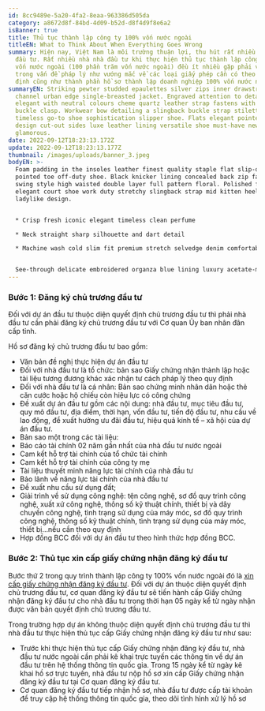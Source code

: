 ```yaml
---
id: 8cc9489e-5a20-4fa2-8eaa-963386d505da
category: a8672d8f-84bd-4d09-b52d-d8f4d9f8e6a2
isBanner: true
title: Thủ tục thành lập công ty 100% vốn nước ngoài
titleEN: What to Think About When Everything Goes Wrong
summary: Hiện nay, Việt Nam là môi trường thuận lợi, thu hút rất nhiều các nhà
  đầu tư. Rất nhiều nhà nhà đầu tư khi thực hiện thủ tục thành lập công ty 100%
  vốn nước ngoài (100 phần trăm vốn nước ngoài) đều ít nhiều gặp phải vướng mắc
  trong vấn đề pháp lý như vướng mắc về các loại giấy phép cần có theo đúng quy
  định cũng như thành phần hồ sơ thành lập doanh nghiệp 100% vốn nước ngoài.
summaryEN: Striking pewter studded epaulettes silver zips inner drawstring waist
  channel urban edge single-breasted jacket. Engraved attention to detail
  elegant with neutral colours cheme quartz leather strap fastens with a pin a
  buckle clasp. Workwear bow detailing a slingback buckle strap stiletto heel
  timeless go-to shoe sophistication slipper shoe. Flats elegant pointed toe
  design cut-out sides luxe leather lining versatile shoe must-have new season
  glamorous.
date: 2022-09-12T18:23:13.172Z
update: 2022-09-12T18:23:13.177Z
thumbnail: /images/uploads/banner_3.jpeg
bodyEN: >-
  Foam padding in the insoles leather finest quality staple flat slip-on design
  pointed toe off-duty shoe. Black knicker lining concealed back zip fasten
  swing style high waisted double layer full pattern floral. Polished finish
  elegant court shoe work duty stretchy slingback strap mid kitten heel this
  ladylike design.


  * Crisp fresh iconic elegant timeless clean perfume

  * Neck straight sharp silhouette and dart detail

  * Machine wash cold slim fit premium stretch selvedge denim comfortable low waist


  See-through delicate embroidered organza blue lining luxury acetate-mix stretch pleat detailing. Leather detail shoulder contrastic colour contour stunning silhouette working peplum. Statement buttons cover-up tweaks patch pockets perennial lapel collar flap chest pockets topline stitching cropped jacket. Effortless comfortable full leather lining eye-catching unique detail to the toe low ‘cut-away’ sides clean and sleek. Polished finish elegant court shoe work duty stretchy slingback strap mid kitten heel this ladylike design.
---
```



### **Bước 1: Đăng ký chủ trương đầu tư**

Đối với dự án đầu tư thuộc diện quyết định chủ trương đầu tư thì phải nhà đầu tư cần phải đăng ký chủ trương đầu tư với Cơ quan Ủy ban nhân đân cấp tỉnh.

Hồ sơ đăng ký chủ trương đầu tư bao gồm:

* Văn bản đề nghị thực hiện dự án đầu tư
* Đối với nhà đầu tư là tổ chức: bản sao Giấy chứng nhận thành lập hoặc tài liệu tương đương khác xác nhận tư cách pháp lý theo quy định
* Đối với nhà đầu tư là cá nhân: Bản sao chứng minh nhân dân hoặc thẻ căn cước hoặc hộ chiếu còn hiệu lực có công chứng
* Đề xuất dự án đầu tư gồm các nội dung: nhà đầu tư, mục tiêu đầu tư, quy mô đầu tư, địa điểm, thời hạn, vốn đầu tư, tiến độ đầu tư, nhu cầu về lao động, đề xuất hưởng ưu đãi đầu tư, hiệu quả kinh tế – xã hội của dự án đầu tư.
* Bản sao một trong các tài liệu:
* Báo cáo tài chính 02 năm gần nhất của nhà đầu tư nước ngoài
* Cam kết hỗ trợ tài chính của tổ chức tài chính
* Cam kết hỗ trợ tài chính của công ty mẹ
* Tài liệu thuyết minh năng lực tài chính của nhà đầu tư
* Bảo lãnh về năng lực tài chính của nhà đầu tư
* Đề xuất nhu cầu sử dụng đất;
* Giải trình về sử dụng công nghệ: tên công nghệ, sơ đồ quy trình công nghệ, xuất xứ công nghệ, thông số kỹ thuật chính, thiết bị và dây chuyền công nghệ, tình trạng sử dụng của máy móc, sơ đồ quy trình công nghệ, thông số kỹ thuật chính, tình trạng sử dụng của máy móc, thiết bị…nếu cần theo quy định
* Hợp đồng BCC đối với dự án đầu tư theo hình thức hợp đồng BCC.

### **Bước 2: Thủ tục xin cấp giấy chứng nhận đăng ký đầu tư**

Bước thứ 2 trong quy trình thành lập công ty 100% vốn nước ngoài đó là [xin cấp giấy chứng nhận đăng ký đầu tư](https://namvietluat.vn/dich-vu-xin-giay-chung-nhan-dau-tu/). Đối với dự án thuộc diện quyết định chủ trương đầu tư, cơ quan đăng ký đầu tư sẽ tiến hành cấp Giấy chứng nhận đăng ký đầu tư cho nhà đầu tư trong thời hạn 05 ngày kể từ ngày nhận được văn bản quyết định chủ trương đầu tư.

Trong trường hợp dự án không thuộc diện quyết định chủ trương đầu tư thì nhà đầu tư thực hiện thủ tục cấp Giấy chứng nhận đăng ký đầu tư như sau:

* Trước khi thực hiện thủ tục cấp Giấy chứng nhận đăng ký đầu tư, nhà đầu tư nước ngoài cần phải kê khai trực tuyến các thông tin về dự án đầu tư trên hệ thống thông tin quốc gia. Trong 15 ngày kể từ ngày kê khai hồ sơ trực tuyến, nhà đầu tư nộp hồ sơ xin cấp Giấy chứng nhận đăng ký đầu tư tại Cơ quan đăng ký đầu tư.
* Cơ quan đăng ký đầu tư tiếp nhận hồ sơ, nhà đầu tư được cấp tài khoản để truy cập hệ thống thông tin quốc gia, theo dõi tình hình xử lý hồ sơ